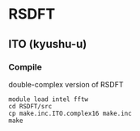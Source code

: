 # RSDFT

## ITO (kyushu-u)

### Compile
double-complex version of RSDFT
```
module load intel fftw
cd RSDFT/src
cp make.inc.ITO.complex16 make.inc
make
```
